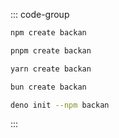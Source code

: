 ::: code-group

```bash [npm]
npm create backan
```

```bash [pnpm]
pnpm create backan
```

```bash [yarn]
yarn create backan
```

```bash [bun]
bun create backan
```

```bash [deno]
deno init --npm backan
```
:::
